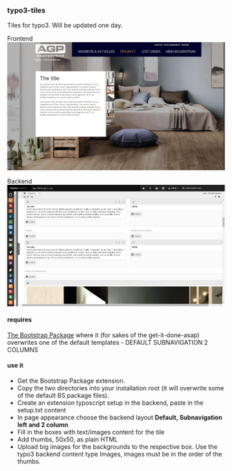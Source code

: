 ### typo3-tiles
Tiles for typo3. Will be updated one day.  
  
Frontend  
![frontend](https://github.com/mthjn/typo3-tiles/blob/master/Tiles-Frontend.jpg)  
  
Backend  
![backend](https://github.com/mthjn/typo3-tiles/blob/master/Tiles-Backend.jpg)  
  
  
#### requires
[The Bootstrap Package](https://github.com/benjaminkott/bootstrap_package) where it (for sakes of the get-it-done-asap) 
overwrites one of the default templates - DEFAULT SUBNAVIGATION 2 COLUMNS  
  
#### use it   
* Get the Bootstrap Package extension.  
* Copy the two directories into your installation root (it will overwrite some of the default BS package files).  
* Create an extension typoscript setup in the backend, paste in the setup.txt content  
* In page appearance choose the backend layout **Default, Subnavigation left and 2 column**  
* Fill in the boxes with text/images content for the tile  
* Add thumbs, 50x50, as plain HTML  
* Upload big images for the backgrounds to the respective box. Use the typo3 backend content type Images, images must be in the order of the thumbs.


